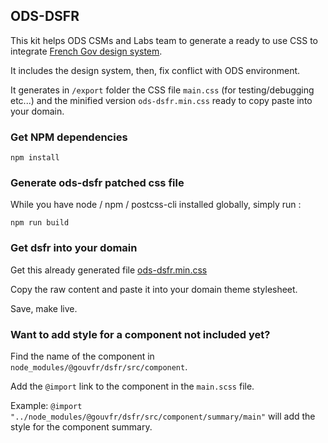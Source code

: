 ## ODS-DSFR

This kit helps ODS CSMs and Labs team to generate a ready to use CSS to integrate [French Gov design system](https://www.systeme-de-design.gouv.fr/).

It includes the design system, then, fix conflict with ODS environment.

It generates in `/export` folder the CSS file `main.css` (for testing/debugging etc...) and the minified version `ods-dsfr.min.css` ready to copy paste into your domain.


### Get NPM dependencies

```
npm install
```

### Generate ods-dsfr patched css file

While you have node / npm / postcss-cli installed globally, simply run :
 
```
npm run build
```


### Get dsfr into your domain

Get this already generated file [ods-dsfr.min.css](export/ods-dsfr.min.css)

Copy the raw content and paste it into your domain theme stylesheet.

Save, make live.


### Want to add style for a component not included yet?

Find the name of the component in `node_modules/@gouvfr/dsfr/src/component`.

Add the `@import` link to the component in the `main.scss` file.

Example: `@import "../node_modules/@gouvfr/dsfr/src/component/summary/main"` will add the style for the component summary.